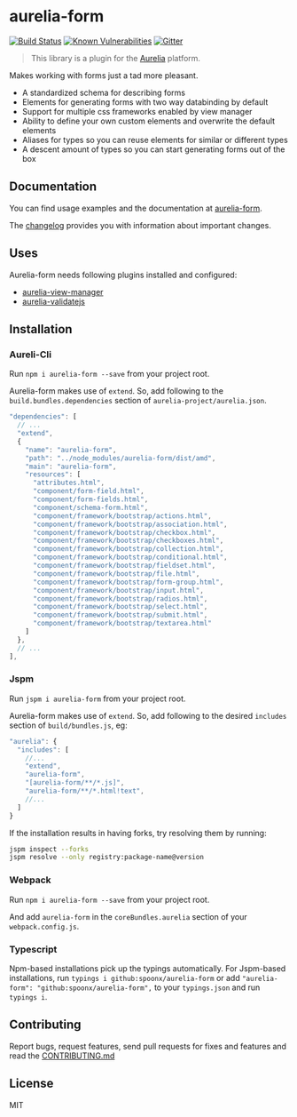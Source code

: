 # aurelia-form

[![Build Status](https://travis-ci.org/SpoonX/aurelia-form.svg?branch=master)](https://travis-ci.org/SpoonX/aurelia-form)
[![Known Vulnerabilities](https://snyk.io/test/npm/name/badge.svg)](https://snyk.io/test/npm/aurelia-form)
[![Gitter](https://img.shields.io/gitter/room/nwjs/nw.js.svg?maxAge=2592000?style=plastic)](https://gitter.im/SpoonX/Dev)

> This library is a plugin for the [Aurelia](http://www.aurelia.io/) platform.

Makes working with forms just a tad more pleasant.

- A standardized schema for describing forms
- Elements for generating forms with two way databinding by default
- Support for multiple css frameworks enabled by view manager
- Ability to define your own custom elements and overwrite the default elements
- Aliases for types so you can reuse elements for similar or different types
- A descent amount of types so you can start generating forms out of the box

## Documentation

You can find usage examples and the documentation at [aurelia-form](http://aurelia-form.spoonx.org/).

The [changelog](doc/CHANGELOG.md) provides you with information about important changes.

## Uses

Aurelia-form needs following plugins installed and configured:

- [aurelia-view-manager](https://www.npmjs.com/package/aurelia-view-manager)
- [aurelia-validatejs](https://www.npmjs.com/package/aurelia-validatejs)

## Installation

### Aureli-Cli

Run `npm i aurelia-form --save` from your project root.

Aurelia-form makes use of `extend`. So, add following to the `build.bundles.dependencies` section of `aurelia-project/aurelia.json`.

```js
"dependencies": [
  // ...
  "extend",
  {
    "name": "aurelia-form",
    "path": "../node_modules/aurelia-form/dist/amd",
    "main": "aurelia-form",
    "resources": [
      "attributes.html",
      "component/form-field.html",
      "component/form-fields.html",
      "component/schema-form.html",
      "component/framework/bootstrap/actions.html",
      "component/framework/bootstrap/association.html",
      "component/framework/bootstrap/checkbox.html",
      "component/framework/bootstrap/checkboxes.html",
      "component/framework/bootstrap/collection.html",
      "component/framework/bootstrap/conditional.html",
      "component/framework/bootstrap/fieldset.html",
      "component/framework/bootstrap/file.html",
      "component/framework/bootstrap/form-group.html",
      "component/framework/bootstrap/input.html",
      "component/framework/bootstrap/radios.html",
      "component/framework/bootstrap/select.html",
      "component/framework/bootstrap/submit.html",
      "component/framework/bootstrap/textarea.html"            
    ]
  },
  // ...
],
```

### Jspm

Run `jspm i aurelia-form` from your project root.

Aurelia-form makes use of `extend`. So, add following to the desired `includes` section of `build/bundles.js`, eg:

```js
"aurelia": {
  "includes": [
    //...
    "extend",
    "aurelia-form",
    "[aurelia-form/**/*.js]",
    "aurelia-form/**/*.html!text",
    //...
  ]
}
```

If the installation results in having forks, try resolving them by running:

```sh
jspm inspect --forks
jspm resolve --only registry:package-name@version
```

### Webpack

Run `npm i aurelia-form --save` from your project root.

And add `aurelia-form` in the `coreBundles.aurelia` section of your `webpack.config.js`.

### Typescript

Npm-based installations pick up the typings automatically. For Jspm-based installations, run `typings i github:spoonx/aurelia-form` or add `"aurelia-form": "github:spoonx/aurelia-form",` to your `typings.json` and run `typings i`.

## Contributing

Report bugs, request features, send pull requests for fixes and features and
read the [CONTRIBUTING.md](./CONTRIBUTING.md)

## License

MIT
